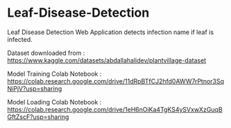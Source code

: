 # Leaf-Disease-Detection 
 Leaf Disease Detection Web Application detects infection name if leaf is infected. 
 
 Dataset downloaded from : https://www.kaggle.com/datasets/abdallahalidev/plantvillage-dataset
 
 Model Training Colab Notebook : https://colab.research.google.com/drive/11dRpBTfCJ2hfd0AWW7rPtnor3SqNiPjV?usp=sharing
 
 Model Loading Colab Notebook : https://colab.research.google.com/drive/1eH6nOiKa4TgKS4ySVxwXzGuqBGftZscF?usp=sharing
